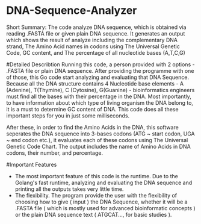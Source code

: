 # DNA-Sequence-Analyzer
Short Summary: The code analyze DNA sequence, which is obtained via reading .FASTA file or given plain DNA sequence. It generates an output which shows the result of analyze including the complementary DNA strand, The Amino Acid names in codons using The Universal Genetic Code, GC content, and The percentage of all nucleotide bases (A,T,C,G)

#Detailed Describtion
Running this code, a person provided with 2 options - .FASTA file or plain DNA sequence. After providing the programme with one of those, this Go code start analyzing and evaluating that DNA Sequence. Because all the DNA structure contains 4 Nucleotide base elements - A (Adenine), T(Thymine), C (Cytosine), G(Guanine) - bioinformatics engineers must find all the bases with their percentage in the DNA. Most importantly, to have information about which type of living organism the DNA belong to, it is a must to determine GC content of DNA. This code does all these important steps for you in just some milliseconds.

After these, in order to find the Amino Acids in the DNA, this software seperates the DNA sequence into 3-bases codons (ATG ~ start codon, UGA ~ end codon etc.), it evaluates each of these codons using The Universal Genetic Code Chart. The output includes the name of Amino Acids in DNA codons, their number, and percentage.

#Important Features
- The most important feature of this code is the runtime. Due to the Golang's fast runtime, analyzing and evaluating the DNA sequence and printing all the outputs takes very little time.
- The flexibility. The program provide the user with the flexibility of choosing how to give ( input ) the DNA Sequence, whether it will be a .FASTA file ( which is mostly used for advanced bioinformatic concepts ) or the plain DNA sequence text ( ATGCAT..., for basic studies ).

